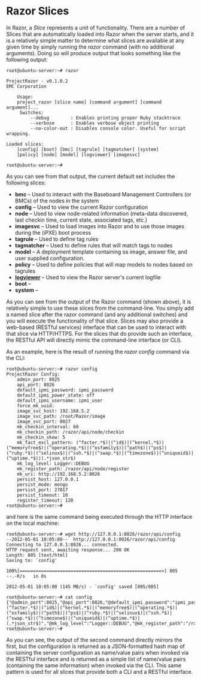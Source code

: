 # Razor Slices

In Razor, a *Slice* represents a unit of functionality. There are a number of Slices that are automatically loaded into Razor when the server starts, and it is a relatively simple matter to determine what slices are available at any given time by simply running the *razor* command (with no additional arguments). Doing so will produce output that looks something like the following output:

    root@ubuntu-server:~# razor
    
    ProjectRazor - v0.1.0.2
    EMC Corporation
    
    	Usage: 
    	project_razor [slice name] [command argument] [command argument]...
    	 Switches:
    		 --debug        : Enables printing proper Ruby stacktrace
    		 --verbose      : Enables verbose object printing
    		 --no-color-out : Disables console color. Useful for script wrapping.
    
    Loaded slices:
    	[config] [boot] [bmc] [tagrule] [tagmatcher] [system] 
    	[policy] [node] [model] [logviewer] [imagesvc] 
    	
    root@ubuntu-server:~# 

As you can see from that output, the current default set includes the following slices:

- **bmc** &ndash; Used to interact with the Baseboard Management Controllers (or BMCs) of the nodes in the system
- **config** &ndash; Used to view the current Razor configuration
- **node** &ndash; Used to view node-related information (meta-data discovered, last checkin time, current state, associated tags, etc.)
- **imagesvc** &ndash; Used to load images into Razor and to use those images during the (iPXE) boot process
- **tagrule** &ndash; Used to define tag rules
- **tagmatcher** &ndash; Used to define rules that will match tags to nodes
- **model** &ndash; A deployment template containing os image, answer file, and user supplied configuration. 
- **policy** &ndash; Used to define policies that will map models to nodes based on tagrules
- [**logviewer**](/lynxbat/Razor/wiki/The%20Logviewer%20Slice) &ndash; Used to view the Razor server's current logfile
- **boot** &ndash;
- **system** &ndash;

As you can see from the output of the Razor command (shown above), it is relatively simple to use these slices from the command-line. You simply add a named slice after the razor command (and any additional switches) and you will execute the functionality of that slice.  Slices may also provide a web-based (RESTful services) interface that can be used to interact with that slice via HTTP/HTTPS. For the slices that do provide such an interface, the RESTful API will directly mimic the command-line interface (or CLI).

As an example, here is the result of running the *razor config* command via the CLI:

    root@ubuntu-server:~# razor config
    ProjectRazor Config:
        admin_port: 8025 
        api_port: 8026 
        default_ipmi_password: ipmi_password 
        default_ipmi_power_state: off 
        default_ipmi_username: ipmi_user 
        force_mk_uuid:  
        image_svc_host: 192.168.5.2 
        image_svc_path: /root/Razor/image 
        image_svc_port: 8027 
        mk_checkin_interval: 60 
        mk_checkin_path: /razor/api/node/checkin 
        mk_checkin_skew: 5 
        mk_fact_excl_pattern: (^facter.*$)|(^id$)|(^kernel.*$)|(^memoryfree$)|(^operating.*$)|(^osfamily$)|(^path$)|(^ps$)|(^ruby.*$)|(^selinux$)|(^ssh.*$)|(^swap.*$)|(^timezone$)|(^uniqueid$)|(^uptime.*$)|(.*json_str$) 
        mk_log_level: Logger::DEBUG 
        mk_register_path: /razor/api/node/register 
        mk_uri: http://192.168.5.2:8026 
        persist_host: 127.0.0.1 
        persist_mode: mongo 
        persist_port: 27017 
        persist_timeout: 10 
        register_timeout: 120 
    root@ubuntu-server:~#

and here is the same command being executed through the HTTP interface on the local machine:

    root@ubuntu-server:~# wget http://127.0.0.1:8026/razor/api/config
    --2012-05-01 10:05:00--  http://127.0.0.1:8026/razor/api/config
    Connecting to 127.0.0.1:8026... connected.
    HTTP request sent, awaiting response... 200 OK
    Length: 805 [text/html]
    Saving to: `config'
    
    100%[=====================================================>] 805         --.-K/s   in 0s      
    
    2012-05-01 10:05:00 (145 MB/s) - `config' saved [805/805]
    
    root@ubuntu-server:~# cat config 
    {"@admin_port":8025,"@api_port":8026,"@default_ipmi_password":"ipmi_password","@default_ipmi_power_state":"off","@default_ipmi_username":"ipmi_user","@force_mk_uuid":"","@image_svc_host":"192.168.5.2","@image_svc_path":"/root/Razor/image","@image_svc_port":8027,"@mk_checkin_interval":60,"@mk_checkin_path":"/razor/api/node/checkin","@mk_checkin_skew":5,"@mk_fact_excl_pattern":"(^facter.*$)|(^id$)|(^kernel.*$)|(^memoryfree$)|(^operating.*$)|(^osfamily$)|(^path$)|(^ps$)|(^ruby.*$)|(^selinux$)|(^ssh.*$)|(^swap.*$)|(^timezone$)|(^uniqueid$)|(^uptime.*$)|(.*json_str$)","@mk_log_level":"Logger::DEBUG","@mk_register_path":"/razor/api/node/register","@mk_uri":"http://192.168.5.2:8026","@persist_host":"127.0.0.1","@persist_mode":"mongo","@persist_port":27017,"@persist_timeout":10,"@register_timeout":120}
    root@ubuntu-server:~# 

As you can see, the output of the second command directly mirrors the first, but the configuration is returned as a JSON-formatted hash map of containing the server configuration as name/value pairs when invoked via the RESTful interface and is returned as a simple list of name/value pairs (containing the same information) when invoked via the CLI.  This same pattern is used for all slices that provide both a CLI and a RESTful interface.
